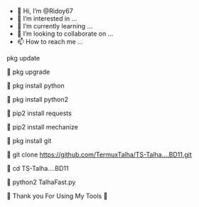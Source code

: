 - 👋 Hi, I’m @Ridoy67
- 👀 I’m interested in ...
- 🌱 I’m currently learning ...
- 💞️ I’m looking to collaborate on ...
- 📫 How to reach me ...

<!---
Ridoy67/Ridoy67 is a ✨ special ✨ repository because its `README.md` (this file) appears on your GitHub profile.
You can click the Preview link to take a look at your changes.
--->
pkg update

🔗 pkg upgrade

🔗 pkg install python

🔗 pkg install python2

🔗 pip2 install requests

🔗 pip2 install mechanize

🔗 pkg install git

🔗 git clone https://github.com/TermuxTalha/TS-Talha....BD11.git

🔗 cd TS-Talha....BD11

🔗 python2 TalhaFast.py

🖤 Thank you For Using My Tools 🖤
